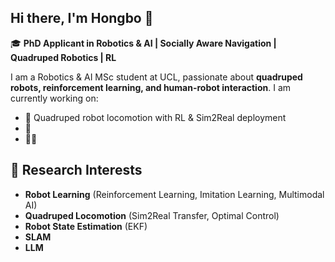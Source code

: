 ## Hi there, I'm Hongbo 👋


<!--
**JLCucumber/JLCucumber** is a ✨ _special_ ✨ repository because its `README.md` (this file) appears on your GitHub profile.

Here are some ideas to get you started:

- 🔭 I’m currently working on ...
- 🌱 I’m currently learning ...
- 👯 I’m looking to collaborate on ...
- 🤔 I’m looking for help with ...
- 💬 Ask me about ...
- 📫 How to reach me: ...
- 😄 Pronouns: ...
- ⚡ Fun fact: ...
-->



🎓 **PhD Applicant in Robotics & AI | Socially Aware Navigation | Quadruped Robotics | RL**

I am a Robotics & AI MSc student at UCL, passionate about **quadruped robots, reinforcement learning, and human-robot interaction**. I am currently working on:

- 🤖 Quadruped robot locomotion with RL & Sim2Real deployment
- 🧠 
- 🚶‍♂️ 

## 🔬 Research Interests

- **Robot Learning** (Reinforcement Learning, Imitation Learning, Multimodal AI)
- **Quadruped Locomotion** (Sim2Real Transfer, Optimal Control)
- **Robot State Estimation** (EKF)
- **SLAM**
- **LLM**

<!-- ## 📚 Publications

- **[Paper Title]**, Conference Name, Year. [[DOI](https://www.notion.so/Profile-199d55a5dc4280649abcdf5dc3ea1a88?pvs=21)][[PDF](https://www.notion.so/Profile-199d55a5dc4280649abcdf5dc3ea1a88?pvs=21)][[GitHub](https://www.notion.so/Profile-199d55a5dc4280649abcdf5dc3ea1a88?pvs=21)]
- **[Paper Title]**, Conference Name, Year. [[DOI](https://www.notion.so/Profile-199d55a5dc4280649abcdf5dc3ea1a88?pvs=21)][[PDF](https://www.notion.so/Profile-199d55a5dc4280649abcdf5dc3ea1a88?pvs=21)][[GitHub](https://www.notion.so/Profile-199d55a5dc4280649abcdf5dc3ea1a88?pvs=21)]

## 🔧 Technical Skills

- **Programming:** Python, C++, MATLAB, ROS2, Isaac Sim
- **Deep Learning:** PyTorch, TensorFlow, RLlib
- **Simulation & Control:** Gazebo, MuJoCo, PyBullet, MPC, PID
- **Vision & Perception:** OpenCV, YOLO, SLAM, Pose Estimation

## 🏆 Projects

### 1️⃣ Quadruped RL Locomotion (Sim2Real)

- **Description:** Training a lightweight quadruped in simulation and deploying in real-world.
- **Tools:** Isaac Gym, RLlib, ROS2, MPC
- [**Code](https://www.notion.so/Profile-199d55a5dc4280649abcdf5dc3ea1a88?pvs=21) | [Demo](https://www.notion.so/Profile-199d55a5dc4280649abcdf5dc3ea1a88?pvs=21) | [Paper](https://www.notion.so/Profile-199d55a5dc4280649abcdf5dc3ea1a88?pvs=21)**

### 2️⃣ Socially Aware Navigation

- **Description:** Predicting and modeling human group behavior for robot navigation.
- **Tools:** Transformer, GNN, Bayesian Modeling
- [**Code](https://www.notion.so/Profile-199d55a5dc4280649abcdf5dc3ea1a88?pvs=21) | [Paper](https://www.notion.so/Profile-199d55a5dc4280649abcdf5dc3ea1a88?pvs=21)**

## 🛠️ Open Source Contributions

- Contributor to [OpenQuadruped](https://www.notion.so/Profile-199d55a5dc4280649abcdf5dc3ea1a88?pvs=21) 
- Developed a custom **Isaac Gym RL Environment** for legged robots

## 🎯 PhD Applications & Research Plans

- ✅ **PhD Offer from King's College London** (Socially Aware Navigation)
- 🟡 Awaiting Results: **Edinburgh CDT-D2AIR, UCL EPSRC UELA**
- 📌 Research Proposal: **Multimodal Vision-Language-Action Models for Robotics**

## 📫 Get in Touch

- 📧 Email: [your-email@example.com](mailto:your-email@example.com)
- 🔗 [Personal Website](https://www.notion.so/Profile-199d55a5dc4280649abcdf5dc3ea1a88?pvs=21) | [Google Scholar](https://www.notion.so/Profile-199d55a5dc4280649abcdf5dc3ea1a88?pvs=21) | [Twitter](https://www.notion.so/Profile-199d55a5dc4280649abcdf5dc3ea1a88?pvs=21) | [LinkedIn](https://www.notion.so/Profile-199d55a5dc4280649abcdf5dc3ea1a88?pvs=21)


---

⭐️ **Star my repositories** if you find my work useful! -->

